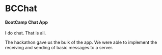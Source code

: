 # BCChat
#### BootCamp Chat App
I do chat. That is all.

The hackathon gave us the bulk of the app. We were able to implement the receiving and sending of basic messages to a server. 
